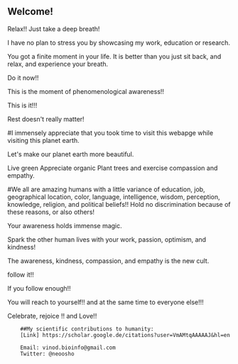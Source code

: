 ## Welcome! 

Relax!! Just take a deep breath! 

I have no plan to stress you by showcasing my work, education or research. 

You got a finite moment in your life. It is better than you just sit back, and relax, and experience your breath. 

Do it now!!

This is the moment of phenomenological awareness!!

This is it!!! 

Rest doesn't really matter!



#I immensely appreciate that you took time to visit this webapge while visiting this planet earth. 

Let's make our planet earth more beautiful. 

Live green
Appreciate organic
Plant trees 
and 
exercise compassion and empathy. 



#We all are amazing humans with a little variance of education, job, geographical location, color, language, intelligence, wisdom, perception, knowledge, religion, and political beliefs!! Hold no discrimination because of these reasons, or also others! 

Your awareness holds immense magic. 

Spark the other human lives with your work, passion, optimism, and kindness! 

The awareness, kindness, compassion, and empathy is the new cult. 

follow it!! 

If you follow enough!! 

You will reach to yourself!! and at the same time to everyone else!!!




Celebrate, rejoice !! 
and 
Love!!



        ##My scientific contributions to humanity: 
        [Link] https://scholar.google.de/citations?user=VmAMtqAAAAAJ&hl=en

        Email: vinod.bioinfo@gmail.com
        Twitter: @neoosho
